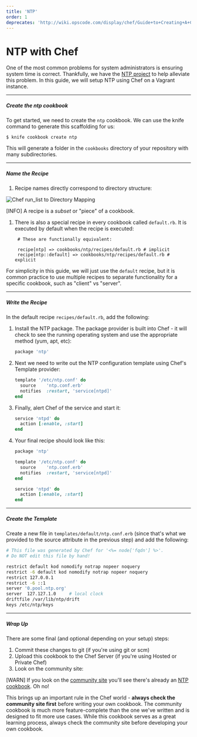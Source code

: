 ```yaml
---
title: 'NTP'
order: 1
deprecates: 'http://wiki.opscode.com/display/chef/Guide+to+Creating+A+Cookbook+and+Writing+A+Recipe'
---
```


NTP with Chef
=============
One of the most common problems for system administrators is ensuring system time is correct. Thankfully, we have the [NTP project](http://www.ntp.org/) to help alleviate this problem. In this guide, we will setup NTP using Chef on a Vagrant instance.

---

##### Create the ntp cookbook
To get started, we need to create the `ntp` cookbook. We can use the knife command to generate this scaffolding for us:

    $ knife cookbook create ntp

This will generate a folder in the `cookbooks` directory of your repository with many subdirectories.

---

##### Name the Recipe
1. Recipe names directly correspond to directory structure:

  ![Chef run_list to Directory Mapping](run-list-directory-structure.png)

  [INFO] A recipe is a *subset* or "piece" of a cookbook.

1. There is also a special recipe in every cookbook called `default.rb`. It is executed by default when the recipe is executed:

        # These are functionally equivalent:

        recipe[ntp] => cookbooks/ntp/recipes/default.rb # implicit
        recipe[ntp::default] => cookbooks/ntp/recipes/default.rb # explicit

For simplicity in this guide, we will just use the `default` recipe, but it is common practice to use multiple recipes to separate functionality for a specific cookbook, such as "client" vs "server".

---

##### Write the Recipe
In the default recipe `recipes/default.rb`, add the following:

1. Install the NTP package. The package provider is built into Chef - it will check to see the running operating system and use the appropriate method (yum, apt, etc):

    ```ruby
    package 'ntp'
    ```

1. Next we need to write out the NTP configuration template using Chef's Template provider:

    ```ruby
    template '/etc/ntp.conf' do
      source    'ntp.conf.erb'
      notifies  :restart, 'service[ntpd]'
    end
    ```

1. Finally, alert Chef of the service and start it:

    ```ruby
    service 'ntpd' do
      action [:enable, :start]
    end
    ```

1. Your final recipe should look like this:

    ```ruby
    package 'ntp'

    template '/etc/ntp.conf' do
      source    'ntp.conf.erb'
      notifies  :restart, 'service[ntpd]'
    end

    service 'ntpd' do
      action [:enable, :start]
    end
    ```

---

##### Create the Template
Create a new file in `templates/default/ntp.conf.erb` (since that's what we provided to the source attribute in the previous step) and add the following:

```bash
# This file was generated by Chef for '<%= node['fqdn'] %>'.
# Do NOT edit this file by hand!

restrict default kod nomodify notrap nopeer noquery
restrict -6 default kod nomodify notrap nopeer noquery
restrict 127.0.0.1
restrict -6 ::1
server '0.pool.ntp.org'
server  127.127.1.0     # local clock
driftfile /var/lib/ntp/drift
keys /etc/ntp/keys
```

---

##### Wrap Up
There are some final (and optional depending on your setup) steps:

1. Commit these changes to git (if you're using git or scm)
1. Upload this cookbook to the Chef Server (if you're using Hosted or Private Chef)
1. Look on the community site:

  [WARN] If you look on the [community site](https://community.opscode.com) you'll see there's already an [NTP cookbook](https://community.opscode.com/cookbooks/ntp). Oh no!

  This brings up an important rule in the Chef world - **always check the community site first** before writing your own cookbook. The community cookbook is much more feature-complete than the one we've written and is designed to fit more use cases. While this cookbook serves as a great learning process, always check the community site before developing your own cookbook.
